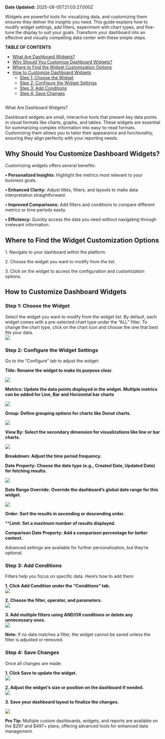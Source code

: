**Date Updated:** 2025-08-05T21:03:27.000Z

Widgets are powerful tools for visualizing data, and customizing them ensures they deliver the insights you need. This guide explains how to modify widget settings, add filters, experiment with chart types, and fine-tune the display to suit your goals. Transform your dashboard into an effective and visually compelling data center with these simple steps.

  
**TABLE OF CONTENTS**

* [What Are Dashboard Widgets?](#%E2%80%8B%E2%80%8BWhat-Are-Dashboard-Widgets?)
* [Why Should You Customize Dashboard Widgets?](#Why-Should-You-Customize-Dashboard-Widgets?)
* [Where to Find the Widget Customization Options](#Where-to-Find-the-Widget-Customization-Options)
* [How to Customize Dashboard Widgets](#How-to-Customize-Dashboard-Widgets)  
   * [Step 1: Choose the Widget](#Step-1%3A-Choose-the-Widget)  
   * [Step 2: Configure the Widget Settings](#Step-2%3A-Configure-the-Widget-Settings)  
   * [Step 3: Add Conditions](#Step-3%3A-Add-Conditions)  
   * [Step 4: Save Changes](#Step-4%3A-Save-Changes)

##   
What Are Dashboard Widgets?

Dashboard widgets are small, interactive tools that present key data points in visual formats like charts, graphs, and tables. These widgets are essential for summarizing complex information into easy-to-read formats. Customizing them allows you to tailor their appearance and functionality, ensuring they align perfectly with your reporting needs.  
  
  
## Why Should You Customize Dashboard Widgets?

Customizing widgets offers several benefits:

  
 **• Personalized Insights:** Highlight the metrics most relevant to your business goals.

**• Enhanced Clarity:** Adjust titles, filters, and layouts to make data interpretation straightforward.

**• Improved Comparisons:** Add filters and conditions to compare different metrics or time periods easily.

**• Efficiency:** Quickly access the data you need without navigating through irrelevant information.

  
## Where to Find the Widget Customization Options

 1\. Navigate to your dashboard within the platform.

 2\. Choose the widget you want to modify from the list.

 3\. Click on the widget to access the configuration and customization options.
  
  
## How to Customize Dashboard Widgets

  
### **Step 1: Choose the Widget**

Select the widget you want to modify from the widget list. By default, each widget comes with a pre-selected chart type under the “ALL” filter. To change the chart type, click on the chart icon and choose the one that best fits your data.  
![](https://s3.amazonaws.com/cdn.freshdesk.com/data/helpdesk/attachments/production/155036973584/original/-sbUU1m-Iag_gKL5qr_6w-rKjrpdWbc5yg.png?1732194078)

  
### **Step 2: Configure the Widget Settings**

Go to the “Configure” tab to adjust the widget:

  
 **Title:** **Rename the widget to make its purpose clear.**  
  
![](https://s3.amazonaws.com/cdn.freshdesk.com/data/helpdesk/attachments/production/155036971813/original/q47ytBo1FNk_2lYiOY8NXjr2d_ylcfADuQ.png?1732193192)  
  
**Metrics: Update the data points displayed in the widget. Multiple metrics can be added for Line, Bar and Horizontal bar charts**
  
  
![](https://s3.amazonaws.com/cdn.freshdesk.com/data/helpdesk/attachments/production/155041049991/original/UKczdpHmNcfdoCiQvuBbme_d917ysh220A.png?1738753060)  
  
**Group: Define grouping options for charts like Donut charts.**  
  
![](https://s3.amazonaws.com/cdn.freshdesk.com/data/helpdesk/attachments/production/155036971934/original/1OqFcV4ReLAS_i46TNZxVPqGfpy7v5ZwtA.jpeg?1732193250)  
  
**View By: Select the secondary dimension for visualizations like line or bar charts.**  
  
![](https://s3.amazonaws.com/cdn.freshdesk.com/data/helpdesk/attachments/production/155036971986/original/hamS3uRkGn5V9-pvAANAWfAV9HTl1KT-3Q.jpeg?1732193278)  
  
**Breakdown: Adjust the time period frequency.**  
  
**Date Property: Choose the date type (e.g., Created Date, Updated Date) for fetching results.**

  
![](https://s3.amazonaws.com/cdn.freshdesk.com/data/helpdesk/attachments/production/155036972033/original/eT0TdHBymUtrOe0dXxjYKlACBRj8UsFJ8Q.jpeg?1732193312)  
  
**Date Range Override:** **Override the dashboard’s global date range for this widget.**  
  
![](https://s3.amazonaws.com/cdn.freshdesk.com/data/helpdesk/attachments/production/155036972116/original/2xC-KBovFoHDFfRoHENRqqZX2tSay5WWNQ.jpeg?1732193350)

  
**Order: Sort the results in ascending or descending order.**

  
****Limit: Set a maximum number of results displayed.**  
  
**Comparison Date Property: Add a comparison percentage for better context.**

  
Advanced settings are available for further personalization, but they’re optional.

  
### **Step 3: Add Conditions**

Filters help you focus on specific data. Here’s how to add them:

  
 **1\. Click Add Condition under the “Conditions” tab.**  
![](https://s3.amazonaws.com/cdn.freshdesk.com/data/helpdesk/attachments/production/155036977930/original/USh6mlxHkJysmVvjp6zLSh5cW2Ufqoe-AA.png?1732196531)  

 **2\. Choose the filter, operator, and parameters.**  
![](https://s3.amazonaws.com/cdn.freshdesk.com/data/helpdesk/attachments/production/155036978025/original/Ri6GHKn2rVzbIVVl3rAOn3uLr2LzS3W2yA.png?1732196593)  

**3\. Add multiple filters using AND/OR conditions or delete any unnecessary ones.**  
![](https://s3.amazonaws.com/cdn.freshdesk.com/data/helpdesk/attachments/production/155036978054/original/gfiSlqWNmM6YRjnQt0DprzmBFsHWQGB49w.png?1732196603)  

**Note:** If no data matches a filter, the widget cannot be saved unless the filter is adjusted or removed.

  
### **Step 4: Save Changes**

Once all changes are made:

  
**1\. Click Save to update the widget.**  
![](https://s3.amazonaws.com/cdn.freshdesk.com/data/helpdesk/attachments/production/155036982621/original/adkGcYPXFyL5cPLE7ePgI3-PezATv-jJgg.png?1732199201)  

 **2\. Adjust the widget’s size or position on the dashboard if needed.**  
![](https://s3.amazonaws.com/cdn.freshdesk.com/data/helpdesk/attachments/production/155036982751/original/5LcLFoqfEqONlVqoeDiyB3oDHBY1nGaR_A.gif?1732199269)  

 **3\. Save your dashboard layout to finalize the changes.**

![](https://s3.amazonaws.com/cdn.freshdesk.com/data/helpdesk/attachments/production/155036982786/original/4S5WaP-sd44FUXWWicvQ3ucnyt6ZJtfMKw.png?1732199304)
  
  
**Pro Tip:** Multiple custom dashboards, widgets, and reports are available on the $297 and $497+ plans, offering advanced tools for enhanced data management.

  
###   